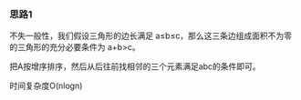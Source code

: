 ### 思路1

不失一般性，我们假设三角形的边长满足 a≤b≤c，那么这三条边组成面积不为零的三角形的充分必要条件为 a+b>c。

把A按增序排序，然后从后往前找相邻的三个元素满足abc的条件即可。

时间复杂度O(nlogn)
